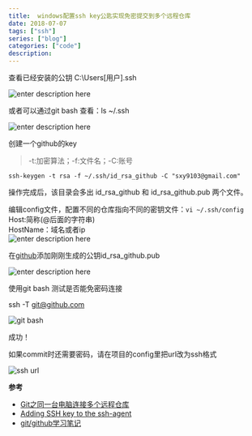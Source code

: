 ```yaml
---
title:  windows配置ssh key公匙实现免密提交到多个远程仓库
date: 2018-07-07
tags: ["ssh"]
series: ["blog"]
categories: ["code"]
description: 
---
```


查看已经安装的公钥
C:\Users\[用户]\.ssh

![enter description here](https://i.loli.net/2018/07/07/5b405c72a2c5c.jpg)


或者可以通过git bash 查看：ls ~/.ssh

![enter description here](https://i.loli.net/2018/07/07/5b405ca0bbbfe.jpg)

创建一个github的key
> -t:加密算法；-f:文件名；-C:账号

```shell
ssh-keygen -t rsa -f ~/.ssh/id_rsa_github -C "sxy9103@gmail.com"
```
操作完成后，该目录会多出 id_rsa_github 和 id_rsa_github.pub 两个文件。

编辑config文件，配置不同的仓库指向不同的密钥文件：`vi ~/.ssh/config`  
Host:简称(@后面的字符串)  
HostName：域名或者ip  
![enter description here](https://i.loli.net/2018/07/07/5b405e0b253ae.jpg)

在[github](https://github.com/settings/ssh/new)添加刚刚生成的公钥id_rsa_github.pub

![enter description here](https://i.loli.net/2018/07/07/5b405f1dcfeb8.jpg)

使用git bash 测试是否能免密码连接

ssh -T git@github.com

![git bash](https://i.loli.net/2018/07/07/5b405fc9d9dd5.jpg)

成功！

如果commit时还需要密码，请在项目的config里把url改为ssh格式

![ssh url](https://i.loli.net/2018/07/07/5b4079f06a054.jpg)


**参考**

- [Git之同一台电脑连接多个远程仓库](https://www.jianshu.com/p/04e9a885c5c8)
- [Adding SSH key to the ssh-agent](https://help.github.com/articles/generating-a-new-ssh-key-and-adding-it-to-the-ssh-agent/)
- [git/github学习笔记](http://www.cnblogs.com/fnng/archive/2011/08/25/2153807.html)